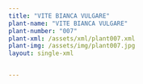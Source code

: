 ```yaml
---
title: "VITE BIANCA VULGARE"
plant-name: "VITE BIANCA VULGARE"
plant-number: "007"
plant-xml: /assets/xml/plant007.xml
plant-img: /assets/img/plant007.jpg
layout: single-xml


---
```

